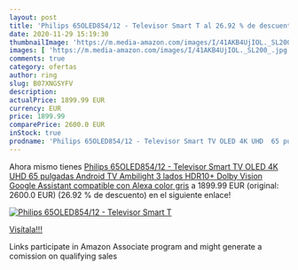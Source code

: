 ```yaml
---
layout: post
title: 'Philips 65OLED854/12 - Televisor Smart T al 26.92 % de descuento'
date: 2020-11-29 15:19:30
thumbnailImage: 'https://m.media-amazon.com/images/I/41AKB4UjIOL._SL200_.jpg'
images: [ 'https://m.media-amazon.com/images/I/41AKB4UjIOL._SL200_.jpg' ]
comments: true
category: ofertas
author: ring
slug: B07XNGSYFV
description:
actualPrice: 1899.99 EUR
currency: EUR
price: 1899.99
comparePrice: 2600.0 EUR
inStock: true
prodname: 'Philips 65OLED854/12 - Televisor Smart TV OLED 4K UHD  65 pulgadas  Android TV  Ambilight 3 lados  HDR10+  Dolby Vision  Google Assistant  compatible con Alexa  color gris'
---
```


Ahora mismo tienes [Philips 65OLED854/12 - Televisor Smart TV OLED 4K UHD  65 pulgadas  Android TV  Ambilight 3 lados  HDR10+  Dolby Vision  Google Assistant  compatible con Alexa  color gris](https://www.amazon.es/dp/B07XNGSYFV/?tag=tolees-21) a 1899.99 EUR (original: 2600.0 EUR) (26.92 %  de descuento) en el siguiente enlace!

[![Philips 65OLED854/12 - Televisor Smart T](https://m.media-amazon.com/images/I/41AKB4UjIOL._SL200_.jpg)](https://www.amazon.es/dp/B07XNGSYFV/?tag=tolees-21)

[Visítala!!!](https://www.amazon.es/dp/B07XNGSYFV/?tag=tolees-21)

Links participate in Amazon Associate program and might generate a comission on qualifying sales
